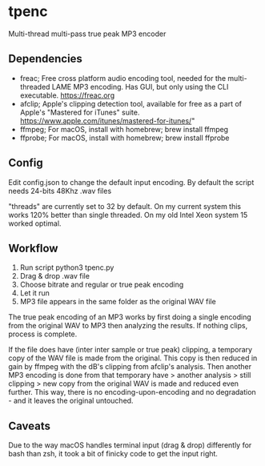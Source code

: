 # tpenc

Multi-thread multi-pass true peak MP3 encoder

 
## Dependencies

* freac; 
Free cross platform audio encoding tool, needed for the multi-threaded LAME MP3 encoding. Has GUI, but only using the CLI executable. https://freac.org
* afclip; 
Apple's clipping detection tool, available for free as a part of Apple's "Mastered for iTunes" suite. https://www.apple.com/itunes/mastered-for-itunes/"
* ffmpeg; 
For macOS, install with homebrew; brew install ffmpeg
* ffprobe; 
 For macOS, install with homebrew; brew install ffprobe


## Config
Edit config.json to change the default input encoding. By default the script needs 24-bits 48Khz .wav files

"threads" are currently set to 32 by default. On my current system this works 120% better than single threaded. On my old Intel Xeon system 15 worked optimal.

## Workflow
1. Run script python3 tpenc.py
2. Drag & drop .wav file
3. Choose bitrate and regular or true peak encoding
4. Let it run
5. MP3 file appears in the same folder as the original WAV file

The true peak encoding of an MP3 works by first doing a single encoding from the original WAV to MP3 then analyzing the results. If nothing clips, process is complete.

If the file does have (inter inter sample or true peak) clipping, a temporary copy of the WAV file is made from the original. This copy is then reduced in gain by ffmpeg with the dB's clipping from afclip's analysis. Then another MP3 encoding is done from that temporary have > another analysis > still clipping > new copy from the original WAV is made and reduced even further. This way, there is no encoding-upon-encoding and no degradation - and it leaves the original untouched.

## Caveats
Due to the way macOS handles terminal input (drag & drop) differently for bash than zsh, it took a bit of finicky code to get the input right.
